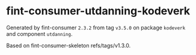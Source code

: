 # fint-consumer-utdanning-kodeverk

Generated by fint-consumer `2.3.2` from tag `v3.5.0` on package `kodeverk` and component `utdanning`.

Based on fint-consumer-skeleton refs/tags/v1.3.0.
